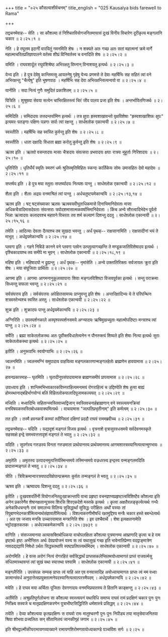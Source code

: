 +++
title = "०२५ कौसल्याशीर्वचनम्"
title_english = "025 Kausalya bids farewell to Rama"

+++


तद्वचनमेवाह-- सेति । सा कौशल्या तं निश्चितवियोगजनितमायासं दुःखं विनीय
विचारेण दूरीकृत्य मङ्गलानि चकार  ॥  २।२५।१  ॥   

  

नेति । हे रघूत्तम इदानीं वारयितुं गमनमिति शेषः । न शक्यते अतः गच्छ अतः
सतां महात्मनां क्रमे मार्गे महात्माचरितप्रतिज्ञापालने वर्तस्व शीघ्रं
विनिवर्तस्व च वनादिति शेषः  ॥  २।२५।२  ॥   

  

यमिति । राघवशार्दूल रघुवंशिश्रेष्ठ अभिरक्षतु विघ्नान् विनाशयतु इत्यर्थः
 ॥  २।२५।३  ॥   

  

येभ्य इति । हे पुत्र देवेषु कान्तिमत्सु आयतनेषु गृहेषु येभ्यः प्रणमसे ते
देवाः महर्षिभिः सह सहितं त्वां वने अभिरक्षन्तु "चैत्येषु" इति भूषणपाठः ।
महर्षिभिः सह देवा अभिरक्षन्त्वित्यन्वयो वा  ॥  २।२५।४  ॥   

  

यानीति । सदा नित्यं गुणैः समुदितं प्रकाशितम्  ॥  २।२५।५  ॥   

  

पित्रिति । शुश्रूषया सेवया सत्येन चाभिरक्षितस्त्वं चिरं जीव पालय प्रजा
इति शेषः । अन्तर्भावितणिजर्थः  ॥  २।२५।६  ॥   

  

समिदिति । समिदादयः तत्तदन्तर्यामिण इत्यर्थः । तत्र क्षुपाः
ह्रस्वशाखावन्तो वृक्षविशेषाः "ह्रस्वशाखाशिफः क्षुपः" इत्यमरः पतङ्गाः
पक्षिणः पन्नगाः सर्पाः त्वां रक्षन्तु । सार्धश्लोक एकान्वयी  ॥  २।२५।७
 ॥   

  

स्वस्तीति । महर्षिभिः सह स्वस्ति कुर्वन्तु इति शेषः  ॥  २।२५।८  ॥   

  

स्वस्तीति । धाता दक्षादिः विधाता ब्रह्मा करोतु कुर्वन्तु इति शेषः  ॥ 
२।२५।९  ॥   

  

ऋतव इति । ऋतवो वसन्तादयः मासाः चैत्रादयः संवत्सराः प्रभवादयः क्षपाः
रात्रयः मुहूर्ताः गिरिशादयः  ॥  २।२५।१०  ॥   

  

धृतिरिति । धृतिर्धैर्यं स्मृतिः स्मरणं धर्मः श्रुतिस्मृतिविहितः स्कन्दः
कार्तिकेयः सोमः उमासहितः देवो महादेवः  ॥  २।२५।११  ॥   

  

सप्तर्षय इति । हे पुत्र मया स्तुताः सप्तर्ष्यादयः नित्यशः पान्तु ।
सार्धश्लोक एकान्वयी  ॥  २।२५।१२  ॥   

  

शैला इति । शैलाः अद्रयः वनमाश्रितं त्वां पान्तु । अर्धचतुष्टयमेकान्वयि
 ॥  २।२५।१३,१४  ॥   

  

ऋतव इति । षट् षट्संख्याका ऋतवः ऋत्ववयवीभूताधिकमासे दिनाभिमानिदेवताः मासा
अधिकचैत्रादिमासदेवताः संवत्सराः त्रयोदशमासात्मकवर्षाभिमानिदेवताः । किंच
अन्ये सौरत्वादिभेदेन पूर्वतो भिन्नाः ऋत्वादयः कलादयश्च महावने विचरतः तव
शर्म कल्याणं दिशन्तु ददतु । सार्धश्लोक एकान्वयी  ॥  २।२५।१५,१६  ॥   

  

तवेति । आदित्याः देवताः दैत्याश्च तव सुखदा भवन्तु । अर्धं पृथक्--
राक्षसानामिति । राक्षसादीनां भयं ते माभूत् । अर्धद्वयमेकान्वयि  ॥ 
२।२५।१७  ॥   

  

प्लवगा इति । गहने निबिडे कानने वने प्लवगा प्लवेन उत्प्लुत्यागच्छन्ति ते
मण्डूकजातिविशेषादय इत्यर्थः । वृश्चिकादयश्च तव समीपे मा भूवन् ।
सार्धश्लोक एकान्वयी  ॥  २।२५।१८,१९  ॥   

  

महिषा इति । महिषादयो न द्रुह्यन्तु । अर्धं पृथक्-- नृमांसेति । अन्ये
उक्तातिरिक्ताः सर्वजायतः क्रूरा इति शेषः । मया संपूजिताः प्रार्थिताः  ॥ 
२।२५।२०  ॥   

  

आगमा इति । आगमाः आगमनानुकूलव्यापाराः शिवाः मङ्गलविशिष्टा विजयपूर्वका
इत्यर्थः । सन्तु पराक्रमाः सिध्यन्तु सफला भवन्तु  ॥  २।२५।२१  ॥   

  

सर्वसंपत्तय इति । सर्वसंपत्तयः अपेक्षितसामग्र्यः प्राप्नुवन्तु इति शेषः
। अन्तरिक्षादिभ्यः ये ते परिपन्थिनः शत्रवस्तेभ्यश्च स्वस्ति अस्तु ।
सार्धश्लोक एकान्वयी  ॥  २।२५।२२  ॥   

  

शुक्र इति । शुक्रादयः पान्तु अर्धद्वयमेकान्वयि  ॥  २।२५।२३  ॥   

  

अग्निरिति । उपस्पर्शनकाले अस्पृश्यस्पर्शनसमये अग्न्यादयः ऋषिमुखच्युताः
महात्मोपदिष्टाः मन्त्राश्च त्वां पान्तु  ॥  २।२५।२४  ॥   

  

सर्वेति । ब्रह्मा साकेतलोकस्थः अतः पूर्वोक्तविधातेत्यनेन न पौनरुक्त्यं
शिष्यते इति शेषाः नित्या इत्यर्थः सुराः साकेतलोकस्था इत्यर्थः  ॥  २।२५।२५
 ॥   

  

इतीति । अनुरूपाभिः स्वयोग्याभिः  ॥  २।२५।२६  ॥   

  

ज्वलनमिति । ज्वलनमग्निं समुपादाय ग्राहयित्वा मङ्गलकारणान्मङ्गलहेतोः
ब्राह्मणेन हावयामास  ॥  २।२५।२७  ॥   

  

हावनप्रकारमाह-- घृतमिति । घृतादीनुपसंपादयामास ब्राह्मणसमीपं प्रापयामास
 ॥  २।२५।२८  ॥   

  

उपाध्याय इति । शान्तिमभिभवकारकविघ्नराहित्यमनामयं रोगराहित्यं च
उद्दिश्येति शेषः हुत्वा बाह्यं होमस्थानाद्बहिर्भागयोग्यं बलिं
विहितलोकपालादिपूजामकल्पयत्  ॥  २।२५।२९  ॥   

  

मध्विति । मध्वादिभिः सहितान्स्वस्तिवाच्यद्विजान्
स्वस्तिवचनार्हब्राह्मणान् वने स्वस्त्ययनक्रियां
वनविषयकस्वस्तिबोधकवाक्यमित्यर्थः । वाचयामास "जल्पतिप्रभृतीनाम्" इति
कर्मत्वम्  ॥  २।२५।३०  ॥   

  

तत इति । तस्मै हवनकर्त्रे काम्यां तदीप्सितां दक्षिणां प्रददौ राघवं
राममब्रवीच्च  ॥  २।२५।३१  ॥   

  

तद्वचनमेवाह-- यदिति । यद्यादृशं मङ्गलं विजय इत्यर्थः । वृत्रनाशे
वृत्रासुरवधसमये सर्वदेवनमस्कृते सहस्राक्षे इन्द्रे समभवत्तत्तादृशं
मङ्गलं ते भवतु  ॥  २।२५।३२  ॥   

  

यदिति । सुपर्णस्य गरुडस्य विनता गरुडमाता प्रार्थयानस्य प्रार्थयमानस्य
आगमशास्त्रस्यानित्यत्वान्मुगभावः  ॥  २।२५।३३  ॥   

  

अमृतेति । अमृतस्य उत्पादनमुत्पत्तिर्यस्मिन्समये तस्मिन्समये वज्रधरस्य
इन्द्रस्य यन्मङ्गलमदितिः प्रादात्तन्मङ्गलं ते भवतु  ॥  २।२५।३४  ॥   

  

त्रीति । त्रिविक्रमान्वारत्रयपादविक्षेपान्प्रक्रमतः कुर्वतः तन्मङ्गलं ते
भवतु  ॥  २।२५।३५  ॥   

  

ऋषय इति । ऋष्यादयः दिशन्तु ददतु  ॥  २।२५।३६  ॥   

  

इतीति । दुःखवशवर्तिनी वियोगजनितदुःखाक्रान्तापि वाचा प्रहृष्टा
वचनज्ञाप्यप्रहृष्टात्वविशिष्टैव कौशल्या इति अनेन प्रकारेणैव
शेषानक्षतान्पुत्रस्य शिरसि शिरएकदेशे मस्तके इत्यर्थः । कृत्वा
अक्षतैरलङ्कृत्येत्यर्थः गन्धैः अनेकविधचन्दनैः रामं समालभ्य विलिप्य
सुसिद्धार्थां सुसिद्धः परीक्षितः अर्थो यस्याः तां
रिपुबाणभेदनकर्त्रीमित्यन्वर्थसंज्ञावतीमित्यर्थः । विशल्यकरणीमौषधिं
रक्षामुद्दिश्य मन्त्रैः चकार हस्ते बबन्धेत्यर्थः । अत एव जजाप मनसि
उच्चारयामास मन्त्रानिति शेषः । इव उश्चैवार्थे । शेषा इत्यक्षतनामेति
भट्टोदाहृतकतकः । अर्धपञ्चकमेकान्वयि  ॥  २।२५।३७३९  ॥   

  

वागिति । संसज्जमानया अत्यासक्तिबोधिकया वाचोपलक्षिता कौशल्या पुत्रमानम्य
आघ्राणादि कृत्वा च हे राम इष्टार्थः इष्टः अभीप्सितः अर्थः देवप्रयोजनं
यस्य सः त्वं यथासुखं गच्छ इति भावेनातिप्रेम्णा वदद्वाङ्मात्रेण
नावदद्यद्यापि निषेधो ऽर्थतः सिद्धस्तथापि स्पष्टप्रतिपत्त्यर्थमिदम् ।
सार्धश्लोक एकान्वयी  ॥  २।२५।४०  ॥   

  

अरोगमिति । हे वत्स अरोगं नित्यं रोगरहितं सर्वसिद्धार्थं
प्राप्तसकलेप्सितमयोध्यामागतं प्राप्तं राजवर्त्मसु संधितमास्थावन्तं त्वां
सुखं यथा स्यात्तथा पश्यामि । सार्धश्लोक एकान्वयी  ॥  २।२५।४१  ॥   

  

मङ्गलैरिति । उपसंपन्नः सम्यक् प्राप्तः त्वं याहि अत एव वनवासादिह
अयोध्यायामागतः प्राप्तः त्वं मम वध्वाः कामान्संवर्ध
अनुदात्तेत्वप्रयुक्तात्मनेपदस्यानित्यत्वात्परस्मैपदम् ।
अर्धद्वयमेकान्वयि  ॥  २।२५।४२  ॥   

  

मयेति । हे राघव मया अर्चिताः पूजिताः देवगणादयः वनमभिप्रयातस्य ते हितानि
काङ्क्षन्तु  ॥  २।२५।४३  ॥   

  

अतीवेति । अश्रुप्रतिपूर्णलोचना सा कौशल्या स्वस्त्ययनं यथाविधि समाप्य
राघवं रामं प्रदक्षिणं चकार पुनः पुनः निरीक्ष्य सस्वजे च
मातृप्रदक्षिणकरणेन पुत्राभीष्टसिद्धिरिति धर्मशास्त्रे प्रसिद्धम्  ॥ 
२।२५।४४  ॥   

  

तयेति । देव्या कौशल्यया कृतप्रदक्षिणः स राघवो रामः मातुश्चरणौ पुनः पुनः
निपीड्य तया मातृसेवाजनितया श्रिया शोभया प्रज्वलितः सन् सीतानिलयं
जानकीगृहं जगाम  ॥  २।२५।४५  ॥   

  

इति श्रीमद्वाल्मीकीयरामायणव्याख्याने रामायणशिरोमणावयोध्याकाण्डे
पञ्चविंशः सर्गः  ॥  २।२५  ॥   

  

  


